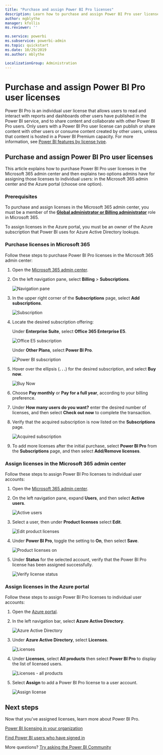 ```yaml
---
title: "Purchase and assign Power BI Pro licenses"
description: Learn how to purchase and assign Power BI Pro user licenses so that your users can access content and collaborate with colleagues in the Power BI service.
author: mgblythe
manager: kfollis
ms.reviewer: ''

ms.service: powerbi
ms.subservice: powerbi-admin
ms.topic: quickstart
ms.date: 10/29/2019
ms.author: mblythe

LocalizationGroup: Administration
---
```


# Purchase and assign Power BI Pro user licenses

Power BI Pro is an individual user license that allows users to read and interact with reports and dashboards other users have published in the Power BI service, and to share content and collaborate with other Power BI Pro users. Only users with a Power BI Pro user license can publish or share content with other users or consume content created by other users, unless that content is hosted in a Power BI Premium capacity. For more information, see [Power BI features by license type](service-features-license-type.md).

## Purchase and assign Power BI Pro user licenses

This article explains how to purchase Power BI Pro user licenses in the Microsoft 365 admin center and then explains two options admins have for assigning those licenses to individual users: in the Microsoft 365 admin center and the Azure portal (choose one option).

### Prerequisites

To purchase and assign licenses in the Microsoft 365 admin center, you must be a member of the **[Global administrator or Billing administrator](https://support.office.com/article/about-office-365-admin-roles-da585eea-f576-4f55-a1e0-87090b6aaa9d)** role in Microsoft 365.

To assign licenses in the Azure portal, you must be an owner of the Azure subscription that Power BI uses for Azure Active Directory lookups.

### Purchase licenses in Microsoft 365

Follow these steps to purchase Power BI Pro licenses in the Microsoft 365 admin center:

1. Open the [Microsoft 365 admin center](https://portal.office.com/adminportal/home#/homepage).

2. On the left navigation pane, select **Billing** > **Subscriptions**.

    ![Navigation pane](media/service-admin-purchasing-power-bi-pro/service-purchasing-power-bi-pro-01.png)

3. In the upper right corner of the **Subscriptions** page, select **Add subscriptions**.

    ![Subscription](media/service-admin-purchasing-power-bi-pro/service-purchasing-power-bi-pro-02.png)

4. Locate the desired subscription offering:

    Under **Enterprise Suite**, select **Office 365 Enterprise E5**.

    ![Office E5 subscription](media/service-admin-purchasing-power-bi-pro/service-purchasing-power-bi-pro-03.png)

    Under **Other Plans**, select **Power BI Pro**.

    ![Power BI subscription](media/service-admin-purchasing-power-bi-pro/service-purchasing-power-bi-pro-04.png)

5. Hover over the ellipsis (**. . .**) for the desired subscription, and select **Buy now**.

    ![Buy Now](media/service-admin-purchasing-power-bi-pro/service-purchasing-power-bi-pro-05.png)

6. Choose **Pay monthly** or **Pay for a full year**, according to your billing preference.

7. Under **How many users do you want?** enter the desired number of licenses, and then select **Check out now** to complete the transaction.

8. Verify that the acquired subscription is now listed on the **Subscriptions** page.

   ![Acquired subscription](media/service-admin-purchasing-power-bi-pro/service-purchasing-power-bi-pro-06.png)

9. To add more licenses after the initial purchase, select **Power BI Pro** from the **Subscriptions** page, and then select **Add/Remove licenses**.

### Assign licenses in the Microsoft 365 admin center

Follow these steps to assign Power BI Pro licenses to individual user accounts:

1. Open the [Microsoft 365 admin center](https://portal.office.com/adminportal/home#/homepage).

2. On the left navigation pane, expand **Users**, and then select **Active users**.

    ![Active users](media/service-admin-purchasing-power-bi-pro/service-assigning-power-bi-pro-licenses-05.png)

3. Select a user, then under **Product licenses** select **Edit**.

    ![Edit product licenses](media/service-admin-purchasing-power-bi-pro/service-assigning-power-bi-pro-licenses-06.png)

4. Under **Power BI Pro**, toggle the setting to **On**, then select **Save**.

    ![Product licenses on](media/service-admin-purchasing-power-bi-pro/service-assigning-power-bi-pro-licenses-07.png)

5. Under **Status** for the selected account, verify that the Power BI Pro license has been assigned successfully.

    ![Verify license status](media/service-admin-purchasing-power-bi-pro/service-assigning-power-bi-pro-licenses-08.png)

### Assign licenses in the Azure portal

Follow these steps to assign Power BI Pro licenses to individual user accounts:

1. Open the [Azure portal](https://ms.portal.azure.com/#@microsoft.onmicrosoft.com/dashboard/private/39bc3cf7-31a4-43f6-954c-f2d69ca2f0).

2. In the left navigation bar, select **Azure Active Directory**.

    ![Azure Active Directory](media/service-admin-purchasing-power-bi-pro/service-assigning-power-bi-pro-licenses-01.png)

3. Under **Azure Active Directory**, select **Licenses**.

    ![Licenses](media/service-admin-purchasing-power-bi-pro/service-assigning-power-bi-pro-licenses-02.png)

4. Under **Licenses**, select **All products** then select **Power BI Pro** to display the list of licensed users.

    ![Licenses - all products](media/service-admin-purchasing-power-bi-pro/service-assigning-power-bi-pro-licenses-03.png)

5. Select **Assign** to add a Power BI Pro license to a user account.

    ![Assign license](media/service-admin-purchasing-power-bi-pro/service-assigning-power-bi-pro-licenses-04.png)

## Next steps

Now that you've assigned licenses, learn more about Power BI Pro.

[Power BI licensing in your organization](service-admin-licensing-organization.md)

[Find Power BI users who have signed in](service-admin-access-usage.md)

More questions? [Try asking the Power BI Community](https://community.powerbi.com/)
